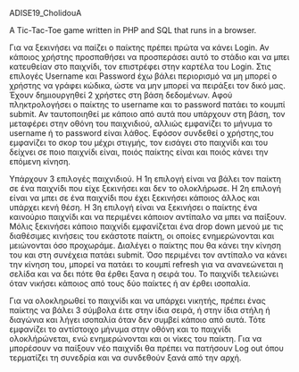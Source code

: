 ADISE19_CholidouA

A Tic-Tac-Toe game written in PHP and SQL that runs in a browser.

Για να ξεκινήσει να παίζει ο παίκτης πρέπει πρώτα να κάνει Login. Αν κάποιος χρήστης προσπαθήσει να προσπεράσει αυτό το στάδιο και να μπει κατευθείαν στο παιχνίδι, τον επιστρέφει
στην καρτέλα του Login. Στις επιλογές Username και Password έχω βάλει περιορισμό να μη μπορεί ο χρήστης να γράφει κώδικα, ώστε να μην μπορεί να πειράξει τον δικό μας. 
Έχουν δημιουργηθεί 2 χρήστες στη βάση δεδομένων. Αφού πληκτρολογήσει ο παίκτης το username και το password πατάει το κουμπί submit. Αν ταυτοποιηθεί με κάποιο από αυτά που υπάρχουν 
στη βάση, τον μεταφέρει στην οθόνη του παιχνιδιού, αλλιώς εμφανίζει το μήνυμα το username ή το password είναι λάθος. Εφόσον συνδεθεί ο χρήστης,του εμφανίζει το σκορ του μέχρι στιγμής,
τον εισάγει στο παιχνίδι και του δείχνει σε ποιο παιχνίδι είναι, ποιός παίκτης είναι και ποιός κάνει την επόμενη κίνηση. 

Υπάρχουν 3 επιλογές παιχνιδιού. Η 1η επιλογή είναι να βάλει τον παίκτη σε ένα παιχνίδι που είχε ξεκινήσει και δεν το ολοκλήρωσε. Η 2η επιλογή είναι να μπει σε ένα παιχνίδι που έχει 
ξεκινήσει κάποιος άλλος και υπάρχει κενή θέση. Η 3η επιλογή είναι να ξεκινήσει ο παίκτης ένα καινούριο παιχνίδι και να περιμένει κάποιον αντίπαλο να μπει να παίξουν. Μόλις ξεκινήσει
κάποιο παιχνίδι εμφανίζεται ένα drop down μενού με τις διαθέσιμες κινήσεις του εκάστοτε παίκτη, οι οποίες ενημερώνονται και μειώνονται όσο προχωράμε. Διαλέγει ο παίκτης που θα κάνει
την κίνηση του και στη συνέχεια πατάει submit. Όσο περιμένει τον αντίπαλο να κάνει την κίνηση του, μπορεί να πατάει το κουμπί refresh για να ανανεώνεται η σελίδα και να δει πότε θα
έρθει ξανα η σειρά του. Το παιχνίδι τελειώνει όταν νικήσει κάποιος από τους δύο παίκτες ή αν έρθει ισοπαλία. 

Για να ολοκληρωθεί το παιχνίδι και να υπάρχει νικητής, πρέπει ένας παίκτης να βάλει 3 σύμβολα έιτε στην ίδια σειρά, ή στην ίδια στήλη ή διαγώνια και λήγει ισοπαλία όταν δεν συμβεί 
κάποιο από αυτά. Τότε εμφανίζει το αντίστοιχο μήνυμα στην οθόνη και το παιχνίδι ολοκλήρώνεται, ενώ ενημερώνονται και οι νίκες του παίκτη. Για να μπορέσουν να παίξουν νέο παιχνίδι 
θα πρέπει να πατήσουν Log out όπου τερματίζει τη συνεδρία και να συνδεθούν ξανά από την αρχή.